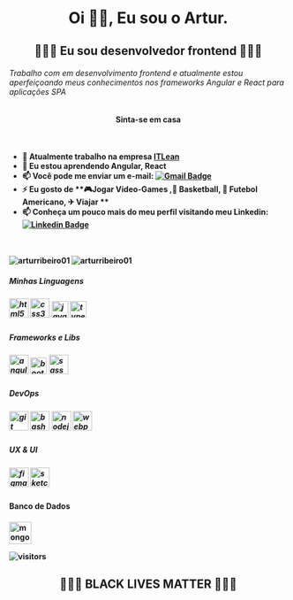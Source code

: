 <h1 align="center">Oi 🖖🏾, Eu sou o Artur.</h1>
<h2 align="center"> 👨🏾‍💻 Eu sou desenvolvedor frontend 👨🏾‍💻 </h2>
<h6>
  Trabalho com em desenvolvimento frontend e atualmente estou aperfeiçoando meus conhecimentos nos frameworks Angular e React para aplicações SPA
</p>
<h4 align="center">Sinta-se em casa<h4>

<br>

- 🔭 Atualmente trabalho na empresa [ITLean](https://itlean.com.br/)
- 🌱 Eu estou aprendendo **Angular, React**
- 📫 Você pode me enviar um e-mail:  [![Gmail Badge](https://img.shields.io/badge/-ArturRibeiro01-c14438?style=flat&logo=Gmail&logoColor=white&link=mailto:profissional.arturrc@gmail.com)](mailto:profissional.arturrc@gmail.com)
- ⚡ Eu gosto de **🎮Jogar Video-Games ,🏀 Basketball, 🏈 Futebol Americano, ✈ Viajar  **
- 📫 Conheça um pouco mais do meu perfil visitando meu Linkedin: [![Linkedin Badge](https://img.shields.io/badge/-ArturRibeiro-blue?style=flat&logo=Linkedin&logoColor=white&link=https://www.linkedin.com/in/abdullahalrifat/)](https://www.linkedin.com/in/artur-ribeiro01/)
<br>
<br>


<img align="left" src="https://github-readme-stats.vercel.app/api/top-langs/?username=arturribeiro01&layout=compact" alt="arturribeiro01" />
<img align="center" src="https://github-readme-stats.vercel.app/api?username=arturribeiro01&show_icons=true" alt="arturribeiro01" />



<h5> Minhas Linguagens <h5>
 
<p align="left">
 <img src="https://devicons.github.io/devicon/devicon.git/icons/html5/html5-original-wordmark.svg" alt="html5" width="35" height="35"/>
 <img src="https://devicons.github.io/devicon/devicon.git/icons/css3/css3-original-wordmark.svg" alt="css3" width="35" height="35"/>
 <img src="https://devicons.github.io/devicon/devicon.git/icons/javascript/javascript-original.svg" alt="javascript" width="30" height="30"/>
 <img src="https://devicons.github.io/devicon/devicon.git/icons/typescript/typescript-original.svg" alt="typescript" width="30" height="30"/>
</p>

<h5> Frameworks e Libs <h5>
<p align="left">
 <img src="https://devicons.github.io/devicon/devicon.git/icons/angularjs/angularjs-original.svg" alt="angularjs" width="35" height="35"/>
 <img src="https://devicons.github.io/devicon/devicon.git/icons/bootstrap/bootstrap-plain.svg" alt="bootstrap" width="30" height="30"/>
 <img src="https://devicons.github.io/devicon/devicon.git/icons/sass/sass-original.svg" alt="sass" width="35" height="35"/>
</p>
 
<h5 color"red"> DevOps <h5>
<p align="left">
 <img src="https://www.vectorlogo.zone/logos/git-scm/git-scm-icon.svg" alt="git" width="35" height="35"/>
 <img src="https://www.vectorlogo.zone/logos/gnu_bash/gnu_bash-icon.svg" alt="bash" width="35" height="35"/>
 <img src="https://devicons.github.io/devicon/devicon.git/icons/nodejs/nodejs-original-wordmark.svg" alt="nodejs" width="35" height="35"/>
 <img src="https://devicons.github.io/devicon/devicon.git/icons/webpack/webpack-original.svg" alt="webpack" width="35" height="35"/>
</p>
 
<h5> UX & UI <h5>
<p align="left">
 <img src="https://www.vectorlogo.zone/logos/figma/figma-icon.svg" alt="figma" width="35" height="35"/>
 <img src="https://www.vectorlogo.zone/logos/sketchapp/sketchapp-icon.svg" alt="sketch" width="35" height="35"/>
</p>

<h4>Banco de Dados<h4>
<p align="left">
 <img src="https://devicons.github.io/devicon/devicon.git/icons/mongodb/mongodb-original-wordmark.svg" alt="mongodb" width="40" height="40"/>
</p>
 
 ![visitors](https://visitor-badge.laobi.icu/badge?page_id=ArturRibeiro01.ArturRibeiro01)

<h2 align="center"> 👨🏾‍💻 BLACK LIVES MATTER 👨🏾‍💻 </h2>


